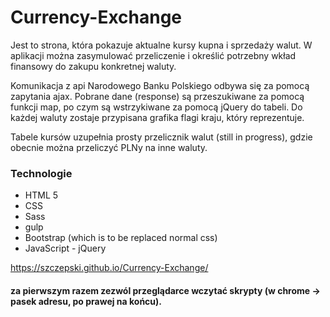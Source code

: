 # Currency-Exchange
Jest to strona, która pokazuje aktualne kursy kupna i sprzedaży walut.
W aplikacji można zasymulować przeliczenie i określić potrzebny wkład finansowy do zakupu konkretnej waluty.

Komunikacja z api Narodowego Banku Polskiego odbywa się za pomocą zapytania ajax.
Pobrane dane (response) są przeszukiwane za pomocą funkcji map, po czym są wstrzykiwane za pomocą jQuery do tabeli.
Do każdej waluty zostaje przypisana grafika flagi kraju, który reprezentuje.

Tabele kursów uzupełnia prosty przelicznik walut (still in progress), gdzie obecnie można przeliczyć PLNy na inne waluty.

### Technologie
* HTML 5
* CSS
* Sass
* gulp
* Bootstrap (which is to be replaced normal css)
* JavaScript - jQuery

https://szczepski.github.io/Currency-Exchange/

#### za pierwszym razem zezwól przeglądarce wczytać skrypty (w chrome -> pasek adresu, po prawej na końcu).

